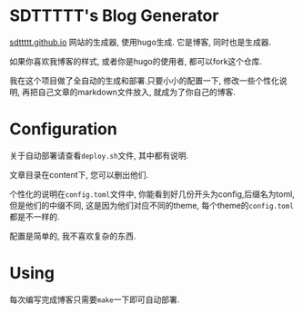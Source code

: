# SDTTTTT's Blog Generator

[sdttttt.github.io](https://sdttttt.github.io) 网站的生成器, 使用hugo生成. 它是博客, 同时也是生成器.

如果你喜欢我博客的样式, 或者你是hugo的使用者, 都可以fork这个仓库.

我在这个项目做了全自动的生成和部署.只要小小的配置一下, 修改一些个性化说明, 再把自己文章的markdown文件放入, 就成为了你自己的博客.

# Configuration

关于自动部署请查看`deploy.sh`文件, 其中都有说明.

文章目录在content下, 您可以删出他们.

个性化的说明在`config.toml`文件中, 你能看到好几份开头为config,后缀名为toml,但是他们的中缀不同, 这是因为他们对应不同的theme, 每个theme的`config.toml`都是不一样的.

配置是简单的, 我不喜欢复杂的东西.

# Using

每次编写完成博客只需要`make`一下即可自动部署.